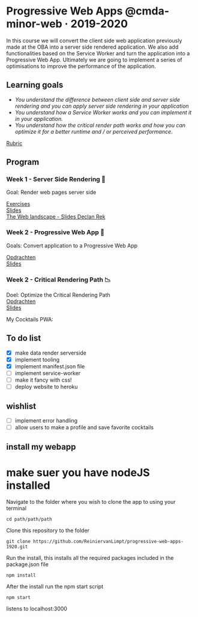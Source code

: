 # Progressive Web Apps @cmda-minor-web · 2019-2020

In this course we will convert the client side web application previously made at the OBA into a server side rendered application. We also add functionalities based on the Service Worker and turn the application into a Progressive Web App. Ultimately we are going to implement a series of optimisations to improve the performance of the application.  

## Learning goals
- _You understand the difference between client side and server side rendering and you can apply server side rendering
in your application_
- _You understand how a Service Worker works and you can implement it in your application._
- _You understand how the critical render path works and how you can optimize it for a better runtime and / or perceived performance._

[Rubric](https://docs.google.com/spreadsheets/d/e/2PACX-1vSc48v1nrjcwH0llcTd68xyK7f2fDC2UL4d6h4ZNW3DU8ucez6ZOHiId1XSX0RP5ByvLC8p5pVUGZT4/pubhtml)

## Program

### Week 1 - Server Side Rendering 📡

Goal: Render web pages server side

[Exercises](https://github.com/cmda-minor-web/progressive-web-apps-1920/blob/master/course/week-1.md)  
[Slides](https://docs.google.com/presentation/d/e/2PACX-1vRV01K4Md6jJ6tTE978g7yzm16HZhbpoRO2tkW8Y4aCnnPxZci9PWpeDofKilRdRbxOjkfxGmQxZiI4/pub?start=false&loop=false&delayms=3000)  
[The Web landscape - Slides Declan Rek](https://github.com/cmda-minor-web/progressive-web-apps-1920/blob/master/course/cmd-2020-server-side-rendering.pdf)  


### Week 2 - Progressive Web App 🚀

Goals: Convert application to a Progressive Web App

[Opdrachten](https://github.com/cmda-minor-web/progressive-web-apps-1920/blob/master/course/week-2.md)  
[Slides](...)


### Week 2 - Critical Rendering Path 📉 

Doel: Optimize the Critical Rendering Path   
[Opdrachten](https://github.com/cmda-minor-web/progressive-web-apps-1920/blob/master/course/week-3.md)  
[Slides](...)


My Cocktails PWA:

## To do list

- [x] make data render serverside
- [x] implement tooling
- [x] implement manifest.json file
- [ ] implement service-worker
- [ ] make it fancy with css!
- [ ] deploy website to heroku

## wishlist

- [ ] implement error handling
- [ ] allow users to make a profile and save favorite cocktails

## install my webapp

# make suer you have nodeJS installed

Navigate to the folder where you wish to clone the app to using your terminal

`cd path/path/path`

Clone this repository to the folder

`git clone https://github.com/ReiniervanLimpt/progressive-web-apps-1920.git`

Run the install, this installs all the required packages included in the package.json file

`npm install`

After the install run the npm start script

`npm start`

listens to localhost:3000
